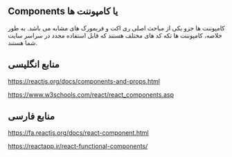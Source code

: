 ## Components یا کامپوننت ها

کامپوننت ها جزو یکی از مباحث اصلی ری اکت و فریمورک های مشابه می باشد. به طور خلاصه، کامپوننت ها تکه کد های مختلف هستند که قابل استفاده مجدد در سراسر سایت شما هستند.

## منابع انگلیسی

https://reactjs.org/docs/components-and-props.html

https://www.w3schools.com/react/react_components.asp

## منابع فارسی

https://fa.reactjs.org/docs/react-component.html

https://reactapp.ir/react-functional-components/
